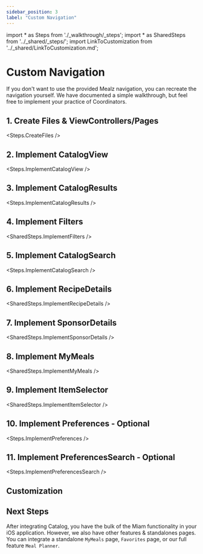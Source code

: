 ```yaml
---
sidebar_position: 3
label: "Custom Navigation"
---
```


import * as Steps from './_walkthrough/_steps';
import * as SharedSteps from '../_shared/_steps/';
import LinkToCustomization from '../_shared/LinkToCustomization.md';

# Custom Navigation

If you don't want to use the provided Mealz navigation, you can recreate the navigation yourself.
We have documented a simple walkthrough, but feel free to implement your practice of Coordinators.

## 1. Create Files & ViewControllers/Pages
<Steps.CreateFiles />

## 2. Implement CatalogView
<Steps.ImplementCatalogView />

## 3. Implement CatalogResults
<Steps.ImplementCatalogResults />

## 4. Implement Filters
<SharedSteps.ImplementFilters />

## 5. Implement CatalogSearch
<Steps.ImplementCatalogSearch />

## 6. Implement RecipeDetails
<SharedSteps.ImplementRecipeDetails />

## 7. Implement SponsorDetails
<SharedSteps.ImplementSponsorDetails />

## 8. Implement MyMeals
<SharedSteps.ImplementMyMeals />

## 9. Implement ItemSelector
<SharedSteps.ImplementItemSelector />

## 10. Implement Preferences - Optional
<Steps.ImplementPreferences />

## 11. Implement PreferencesSearch - Optional
<Steps.ImplementPreferencesSearch />

## Customization
<LinkToCustomization />

## Next Steps

After integrating Catalog, you have the bulk of the Miam functionality in your iOS application.
However, we also have other features & standalones pages.
You can integrate a standalone `MyMeals` page, `Favorites` page, or our full feature `Meal Planner`.